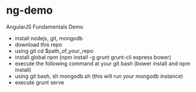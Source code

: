 # ng-demo
AngularJS Fundamentals Demo

 - install nodejs, git, mongodb
 - download this repo
 - using git cd $path_of_your_repo
 - install global npm (npm install -g grunt grunt-cli express bower)
 - execute the following command at your git bash (bower install and npm install)
 - using git bash, sh mongodb.sh (this will run your mongodb instance)
 - execute grunt serve
